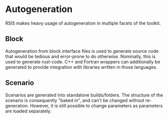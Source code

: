 # Autogeneration
RSIS makes heavy usage of autogeneration in multiple facets of the toolkit.

## Block
Autogeneration from block interface files is used to generate source code that would be tedious and error-prone to do otherwise. Nominally, this is used to generate rust-code. C++ and Fortran wrappers can additionally be generated to provide integration with libraries written in those languages.

## Scenario
Scenarios are generated into standalone builds/folders. The structure of the scenario is consequently "baked in", and can't be changed without re-generation. However, it is still possible to change parameters as parameters are loaded separately.

